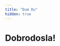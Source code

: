```yaml
---
title: "Dum Du"
hidden: true
---
```


<h1>
  Dobrodosla!
</h1>

<h2 id="poruka">

</h2>
<pre id="message">
</pre>

<script type="text/javascript">
  var time = new Date();
  var poruka = document.getElementById('poruka');
  var message = document.getElementById('message');
  if(time.getHours() < 7 || time.getHours() > 10) {
    poruka.innerHTML = 'Nazalost trenutno nije vreme za dum dum! Vrati se kada bude!';
  } else {
    poruka.innerHTML = 'Bravo! Ispod mozes naci sledece tragove!';
    message.innerHTML = "kovan\n0xa302855e9801021ce43a69aeb4bca7cd8f5d5dbd";
  }
</script>